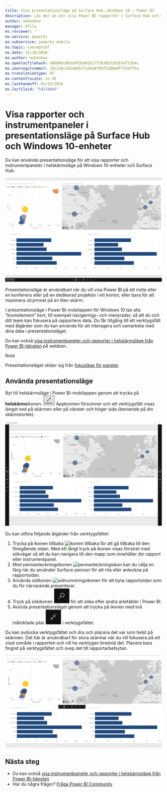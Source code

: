 ```yaml
---
title: Visa presentationsläge på Surface Hub, Windows 10 – Power BI
description: Läs mer om att visa Power BI-rapporter i Surface Hub och visa Power BI-instrumentpaneler, rapporter och paneler i helskärmsläge på Windows 10-enheter.
author: mshenhav
manager: kfile
ms.reviewer: ''
ms.service: powerbi
ms.subservice: powerbi-mobile
ms.topic: conceptual
ms.date: 12/10/2018
ms.author: mshenhav
ms.openlocfilehash: e96095cd63a9f2bd01b17f16392319167ef3354c
ms.sourcegitcommit: c8c126c1b2ab4527a16a4fb8f5208e0f7fa5ff5a
ms.translationtype: HT
ms.contentlocale: sv-SE
ms.lasthandoff: 01/15/2019
ms.locfileid: "54274845"
---
```

# <a name="view-reports-and-dashboards-in-presentation-mode-on-surface-hub-and-windows-10-devices"></a>Visa rapporter och instrumentpaneler i presentationsläge på Surface Hub och Windows 10-enheter
Du kan använda presentationsläge för att visa rapporter och instrumentpaneler i helskärmsläge på Windows 10-enheter och Surface Hub. 

![Rapport i helskärmsläge](./media/mobile-windows-10-app-presentation-mode/power-bi-presentation-mode.png)

Presentationsläge är användbart när du vill visa Power BI på ett möte eller en konferens eller på en dedikerad projektor i ett kontor, eller bara för att maximera utrymmet på en liten skärm. 

I presentationsläge i Power BI-mobilappen för Windows 10 tas alla ”kromelement” bort, till exempel navigerings- och menyrader, så att du och ditt team kan fokusera på rapportens data. Du får tillgång till ett verktygsfält med åtgärder som du kan använda för att interagera och samarbeta med dina data i presentationsläget.

Du kan också [visa instrumentpaneler och rapporter i helskärmsläge från Power BI-tjänsten](../end-user-focus.md) på webben.

> [!NOTE]
> Presentationsläget skiljer sig från [fokusläge för paneler](mobile-tiles-in-the-mobile-apps.md).
> 
> 

## <a name="use-presentation-mode"></a>Använda presentationsläge
Byt till helskärmsläge i Power BI-mobilappen genom att trycka på **helskärms**ikonen.
![Helskärmsikon](././media/mobile-windows-10-app-presentation-mode/power-bi-full-screen-icon.png) Appkromen försvinner och ett verktygsfält visas längst ned på skärmen eller på vänster och höger sida (beroende på din skärmstorlek).

![Rapport i helskärmsläge med verktygsfält på sidorna](./media/mobile-windows-10-app-presentation-mode/power-bi-presentation-mode2.png)

Du kan utföra följande åtgärder från verktygsfältet:

1. Trycka på ikonen tillbaka ![ikonen tillbaka](./media/mobile-windows-10-app-presentation-mode/power-bi-windows-10-presentation-back-icon.png) för att gå tillbaka till den föregående sidan. Med ett långt tryck på ikonen visas fönstret med sökvägar så att du kan navigera till den mapp som innehåller din rapport eller instrumentpanel.
2. Med pennanteckningsikonen ![pennanteckningsikon](./media/mobile-windows-10-app-presentation-mode/power-bi-windows-10-presentation-ink-icon.png) kan du välja en färg när du använder Surface-pennan för att rita eller anteckna på rapportsidan. 
3. Använda sidikonen ![sidnumreringsikonen](./media/mobile-windows-10-app-presentation-mode/power-bi-windows-10-presentation-pages-icon.png) för att byta rapportsidan som du för närvarande presenterar.
4. Tryck på sökikonen ![Sökikonen](./media/mobile-windows-10-app-presentation-mode/power-bi-windows-10-presentation-search-icon.png) för att söka efter andra artefakter i Power BI.
5. Avsluta presentationsläget genom att trycka på ikonen med två inåtriktade pilar ![Avsluta helskärmsläge](./media/mobile-windows-10-app-presentation-mode/power-bi-windows-10-exit-full-screen-icon.png) i verktygsfältet.

Du kan avdocka verktygsfältet och dra och placera det var som helst på skärmen. Det här är användbart för stora skärmar när du vill fokusera på ett visst område i rapporten och vill ha verktygen bredvid det. Placera bara fingret på verktygsfältet och svep det till rapportarbetsytan.

![Rapport i presentationsläge och verktygsfält som har avdockats](./media/mobile-windows-10-app-presentation-mode/power-bi-windows-10-presentation-drag-toolbar.png)


## <a name="next-steps"></a>Nästa steg
* Du kan också [visa instrumentpaneler och rapporter i helskärmsläge från Power BI-tjänsten](../end-user-focus.md)
* Har du några frågor? [Fråga Power BI Community](http://community.powerbi.com/)

